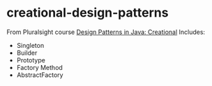 # creational-design-patterns
From Pluralsight course [Design Patterns in Java: Creational](https://app.pluralsight.com/library/courses/design-patterns-java-creational/table-of-contents)
Includes:
- Singleton
- Builder
- Prototype
- Factory Method
- AbstractFactory
